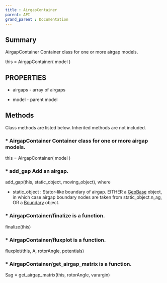 ```yaml
---
title : AirgapContainer
parent: API
grand_parent : Documentation
---
```

## Summary
AirgapContainer Container class for one or more airgap models.

this = AirgapContainer( model )
## PROPERTIES
* airgaps - array of airgaps

* model - parent model

## Methods
Class methods are listed below. Inherited methods are not included.
### * AirgapContainer Container class for one or more airgap models.

this = AirgapContainer( model )

### * add_gap Add an airgap.

add_gap(this, static_object, moving_object), where

* static_object : Stator-like boundary of airgap. EITHER a [GeoBase](GeoBase.html)
object, in which case airgap boundary nodes are taken from
static_object.n_ag, OR a [Boundary](Boundary.html) object.

### * AirgapContainer/finalize is a function.
finalize(this)

### * AirgapContainer/fluxplot is a function.
fluxplot(this, A, rotorAngle, potentials)

### * AirgapContainer/get_airgap_matrix is a function.
Sag = get_airgap_matrix(this, rotorAngle, varargin)

